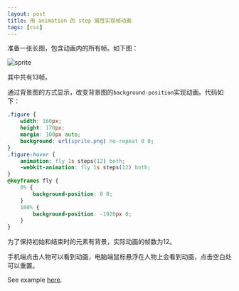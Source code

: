 ```yaml
---
layout: post
title: 用 animation 的 step 属性实现帧动画
tags: [css]
---
```


准备一张长图，包含动画内的所有帧。如下图：

![sprite](https://vivaxy.github.io/course/native-api/animation-steps/sprite.png)

其中共有13帧。

通过背景图的方式显示，改变背景图的`background-position`实现动画。代码如下：

```css
.figure {
    width: 160px;
    height: 170px;
    margin: 100px auto;
    background: url(sprite.png) no-repeat 0 0;
}
.figure:hover {
    animation: fly 1s steps(12) both;
    -webkit-animation: fly 1s steps(12) both;
}
@keyframes fly {
    0% {
        background-position: 0 0;
    }
    100% {
        background-position: -1920px 0;
    }
}
```

为了保持初始和结束时的元素有背景，实际动画的帧数为12。

手机端点击人物可以看到动画，电脑端鼠标悬浮在人物上会看到动画，点击空白处可以重置。

See example [here](https://vivaxy.github.io/course/native-api/animation-steps/).

